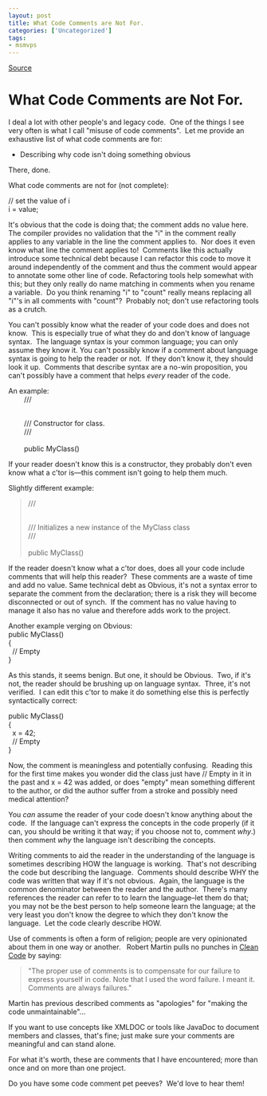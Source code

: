 ```yaml
---
layout: post
title: What Code Comments are Not For.
categories: ['Uncategorized']
tags:
- msmvps
---
```

[Source](http://blogs.msmvps.com/peterritchie/2012/01/30/what-code-comments-are-not-for/ "Permalink to What Code Comments are Not For.")

# What Code Comments are Not For.

I deal a lot with other people's and legacy code.  One of the things I see very often is what I call "misuse of code comments".  Let me provide an exhaustive list of what code comments are for:

* Describing why code isn't doing something obvious

There, done.

What code comments are not for (not complete):

// set the value of i   
i = value;

It's obvious that the code is doing that; the comment adds no value here.  The compiler provides no validation that the "i" in the comment really applies to any variable in the line the comment applies to.  Nor does it even know what line the comment applies to!  Comments like this actually introduce some technical debt because I can refactor this code to move it around independently of the comment and thus the comment would appear to annotate some other line of code. Refactoring tools help somewhat with this; but they only really do name matching in comments when you rename a variable.  Do you think renaming "i" to "count" really means replacing all "i"'s in all comments with "count"?  Probably not; don't use refactoring tools as a crutch.

You can't possibly know what the reader of your code does and does not know.  This is especially true of what they do and don't know of language syntax.  The language syntax is your common language; you can only assume they know it. You can't possibly know if a comment about language syntax is going to help the reader or not.  If they don't know it, they should look it up.  Comments that describe syntax are a no-win proposition, you can't possibly have a comment that helps _every_ reader of the code.

An example:   
        /// <summary>   
        /// Constructor for class.   
        /// </summary>   
        public MyClass()

If your reader doesn't know this is a constructor, they probably don't even know what a c'tor is—this comment isn't going to help them much.  

Slightly different example:

> /// <summary>   
/// Initializes a new instance of the MyClass class   
/// </summary>   
public MyClass()

If the reader doesn't know what a c'tor does, does all your code include comments that will help this reader?  These comments are a waste of time and add no value. Same technical debt as Obvious, it's not a syntax error to separate the comment from the declaration; there is a risk they will become disconnected or out of synch.  If the comment has no value having to manage it also has no value and therefore adds work to the project.

Another example verging on Obvious:   
public MyClass()   
{   
  // Empty   
}

As this stands, it seems benign. But one, it should be Obvious.  Two, if it's not, the reader should be brushing up on language syntax.  Three, it's not verified.  I can edit this c'tor to make it do something else this is perfectly syntactically correct:

public MyClass()   
{   
  x = 42;   
  // Empty   
}

Now, the comment is meaningless and potentially confusing.  Reading this for the first time makes you wonder did the class just have // Empty in it in the past and x = 42 was added, or does "empty" mean something different to the author, or did the author suffer from a stroke and possibly need medical attention?

You _can_ assume the reader of your code doesn't know anything about the code.  If the language can't express the concepts in the code properly (if it can, you should be writing it that way; if you choose not to, comment _why_.) then comment _why_ the language isn't describing the concepts.

Writing comments to aid the reader in the understanding of the language is sometimes describing HOW the language is working.  That's not describing the code but describing the language.  Comments should describe WHY the code was written that way if it's not obvious.  Again, the language is the common denominator between the reader and the author.  There's many references the reader can refer to to learn the language–let them do that; you may not be the best person to help someone learn the language; at the very least you don't know the degree to which they don't know the language.  Let the code clearly describe HOW.

Use of comments is often a form of religion; people are very opinionated about them in one way or another.   Robert Martin pulls no punches in [Clean Code][1] by saying:

> "The proper use of comments is to compensate for our failure to express yourself in code. Note that I used the word failure. I meant it. Comments are always failures."

Martin has previous described comments as "apologies" for "making the code unmaintainable"…

If you want to use concepts like XMLDOC or tools like JavaDoc to document members and classes, that's fine; just make sure your comments are meaningful and can stand alone.

For what it's worth, these are comments that I have encountered; more than once and on more than one project.

Do you have some code comment pet peeves?  We'd love to hear them!

[1]: http://bit.ly/yBatMT

